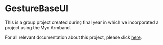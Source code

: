 # GestureBaseUI
This is a group project created during final year in which we incorporated a project using the Myo Armband.

For all relevant documentation about this project, please click [here](https://github.com/Raftery93/GestureBaseUI/tree/master/Documentation).
